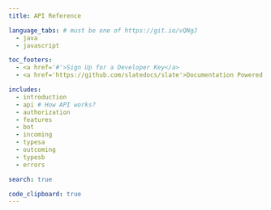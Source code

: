 ```yaml
---
title: API Reference

language_tabs: # must be one of https://git.io/vQNgJ
  - java
  - javascript

toc_footers:
  - <a href='#'>Sign Up for a Developer Key</a>
  - <a href='https://github.com/slatedocs/slate'>Documentation Powered by Slate</a>

includes:
  - introduction
  - api # How API works?
  - authorization
  - features
  - bot
  - incoming
  - typesa
  - outcoming
  - typesb
  - errors

search: true

code_clipboard: true
---
```


